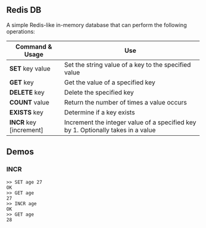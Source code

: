 ## Redis DB
A simple Redis-like in-memory database that can perform the following operations:

| Command & Usage  | Use |
| ------------- | ------------- |
| **SET** key value  | Set the string value of a key to the specified value  |
| **GET** key  | Get the value of a specified key  |
| **DELETE** key  | Delete the specified key  |
| **COUNT** value   | Return the number of times a value occurs  |
| **EXISTS** key  | Determine if a key exists  |
| **INCR** key [increment]  | Increment the integer value of a specified key by 1. Optionally takes in a value |


## Demos
### INCR
```text
>> SET age 27
OK
>> GET age
27
>> INCR age 
OK
>> GET age
28

```